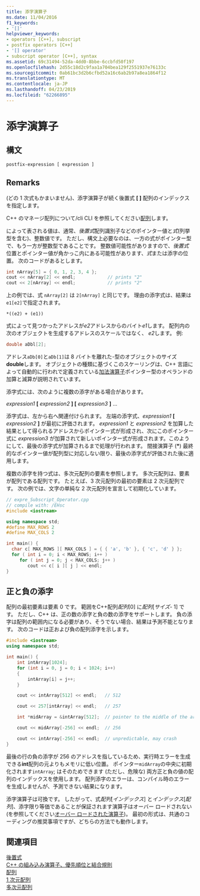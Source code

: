 ```yaml
---
title: 添字演算子
ms.date: 11/04/2016
f1_keywords:
- '[]'
helpviewer_keywords:
- operators [C++], subscript
- postfix operators [C++]
- '[] operator'
- subscript operator [C++], syntax
ms.assetid: 69c31494-52da-4dd0-8bbe-6ccbfd50f197
ms.openlocfilehash: 2d55c18d2c9faa1a704bea129f2551937e76133c
ms.sourcegitcommit: 0ab61bc3d2b6cfbd52a16c6ab2b97a8ea1864f12
ms.translationtype: MT
ms.contentlocale: ja-JP
ms.lasthandoff: 04/23/2019
ms.locfileid: "62266895"
---
```

# <a name="subscript-operator-"></a>添字演算子

## <a name="syntax"></a>構文

```
postfix-expression [ expression ]
```

## <a name="remarks"></a>Remarks

(どの 1 次式もかまいません)、添字演算子が続く後置式 **[ ]** 配列のインデックスを指定します。

C++ のマネージ配列について/cli CLI を参照してください[配列](../extensions/arrays-cpp-component-extensions.md)します。

によって表される値は、通常、*後置式*配列識別子などのポインター値と*式*(列挙型を含む)、整数値です。 ただし、構文上必要なのは、一方の式がポインター型で、もう一方が整数型であることです。 整数値可能性がありますので、*後置式*位置とポインター値が角かっこ内にある可能性があります、*式*または添字の位置。 次のコードがあるとします。

```cpp
int nArray[5] = { 0, 1, 2, 3, 4 };
cout << nArray[2] << endl;            // prints "2"
cout << 2[nArray] << endl;            // prints "2"
```

上の例では、式 `nArray[2]` は `2[nArray]` と同じです。 理由の添字式は、結果は`e1[e2]`で指定されます。

`*((e2) + (e1))`

式によって見つかったアドレスが*e2*アドレスからのバイト*e1*します。 配列内の次のオブジェクトを生成するアドレスのスケールではなく、 *e2*します。 例:

```cpp
double aDbl[2];
```

アドレス`aDb[0]`と`aDb[1]`は 8 バイトを離れた-型のオブジェクトのサイズ**double**します。 オブジェクトの種類に基づくこのスケーリングは、C++ 言語によって自動的に行われで定義されている[加法演算子](../cpp/additive-operators-plus-and.md)ポインター型のオペランドの加算と減算が説明されています。

添字式には、次のように複数の添字がある場合があります。

*expression1* **[** *expression2* **] [** *expression3* **]** ...

添字式は、左から右へ関連付けられます。 左端の添字式、*expression1* **[** *expression2* **]** が最初に評価されます。 *expression1* と *expression2* を加算した結果として得られるアドレスからポインター式が形成され、次にこのポインター式に *expression3* が加算されて新しいポインター式が形成されます。このようにして、最後の添字式が加算されるまで処理が行われます。 間接演算子 (<strong>\*</strong>) 最終的なポインター値が配列型に対応しない限り、最後の添字式が評価された後に適用します。

複数の添字を持つ式は、多次元配列の要素を参照します。 多次元配列は、要素が配列である配列です。 たとえば、3 次元配列の最初の要素は 2 次元配列です。 次の例では、文字の単純な 2 次元配列を宣言して初期化しています。

```cpp
// expre_Subscript_Operator.cpp
// compile with: /EHsc
#include <iostream>

using namespace std;
#define MAX_ROWS 2
#define MAX_COLS 2

int main() {
  char c[ MAX_ROWS ][ MAX_COLS ] = { { 'a', 'b' }, { 'c', 'd' } };
  for ( int i = 0; i < MAX_ROWS; i++ )
     for ( int j = 0; j < MAX_COLS; j++ )
        cout << c[ i ][ j ] << endl;
}
```

## <a name="positive-and-negative-subscripts"></a>正と負の添字

配列の最初要素は要素 0 です。 範囲をC++配列*配列*[0] に*配列*[*サイズ*- 1] です。 ただし、C++ は、正の数の添字と負の数の添字をサポートします。 負の添字は配列の範囲内になる必要があり、そうでない場合、結果は予測不能となります。 次のコードは正および負の配列添字を示します。

```cpp
#include <iostream>
using namespace std;

int main() {
    int intArray[1024];
    for (int i = 0, j = 0; i < 1024; i++)
    {
        intArray[i] = j++;
    }

    cout << intArray[512] << endl;   // 512

    cout << 257[intArray] << endl;   // 257

    int *midArray = &intArray[512];  // pointer to the middle of the array

    cout << midArray[-256] << endl;  // 256

    cout << intArray[-256] << endl;  // unpredictable, may crash
}
```

最後の行の負の添字が 256 のアドレスを指しているため、実行時エラーを生成できる**int**配列の元よりもメモリに低い位置。 ポインター`midArray`の中央に初期化されます`intArray`; はそのためできます (ただし、危険な) 両方正と負の値の配列のインデックスを使用します。 配列添字のエラーは、コンパイル時のエラーを生成しませんが、予測できない結果になります。

添字演算子は可換です。 したがって、式*配列*[*インデックス*] と*インデックス*[*配列*]、添字限り等価であることが保証されます演算子はオーバー ロードされない (を参照してください[オーバー ロードされた演算子](../cpp/operator-overloading.md))。 最初の形式は、共通のコーディングの推奨事項ですが、どちらの方法でも動作します。

## <a name="see-also"></a>関連項目

[後置式](../cpp/postfix-expressions.md)<br/>
[C++ の組み込み演算子、優先順位と結合規則](../cpp/cpp-built-in-operators-precedence-and-associativity.md)<br/>
[配列](../cpp/arrays-cpp.md)<br/>
[1 次元配列](../c-language/one-dimensional-arrays.md)<br/>
[多次元配列](../c-language/multidimensional-arrays-c.md)<br/>

